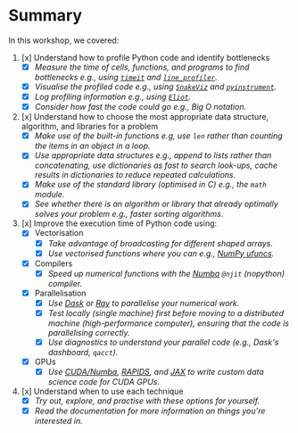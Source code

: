 # Summary

In this workshop, we covered:

1. [x] Understand how to profile Python code and identify bottlenecks
    - [x] _Measure the time of cells, functions, and programs to find bottlenecks e.g., using [`timeit`](https://ipython.readthedocs.io/en/stable/interactive/magics.html#magic-timeit) and [`line_profiler`](https://github.com/pyutils/line_profiler)._
    - [x] _Visualise the profiled code e.g., using [`SnakeViz`](https://jiffyclub.github.io/snakeviz/) and [`pyinstrument`](https://github.com/joerick/pyinstrument/)._
    - [x] _Log profiling information e.g., using [`Eliot`](https://eliot.readthedocs.io/en/stable/index.html)._
    - [x] _Consider how fast the code could go e.g., Big O notation._
2. [x] Understand how to choose the most appropriate data structure, algorithm, and libraries for a problem
    - [x] _Make use of the built-in functions e.g, use `len` rather than counting the items in an object in a loop._
    - [x] _Use appropriate data structures e.g., append to lists rather than concatenating, use dictionaries as fast to search look-ups, cache results in dictionaries to reduce repeated calculations._
    - [x] _Make use of the standard library (optimised in C) e.g., the `math` module._
    - [x] _See whether there is an algorithm or library that already optimally solves your problem e.g., faster sorting algorithms_.
3. [x] Improve the execution time of Python code using:  
    - [x] Vectorisation
        - [x] _Take advantage of broadcasting for different shaped arrays._
        - [x] _Use vectorised functions where you can e.g., [NumPy ufuncs](https://numpy.org/doc/stable/reference/ufuncs.html)._
    - [x] Compilers
        - [x] _Speed up numerical functions with the [Numba](http://numba.pydata.org/) `@njit` (nopython) compiler._
    - [x] Parallelisation
        - [x] _Use [Dask](https://docs.dask.org/en/latest/) or [Ray](https://www.ray.io/) to parallelise your numerical work._
        - [x] _Test locally (single machine) first before moving to a distributed machine (high-performance computer), ensuring that the code is parallelising correctly._
        - [x] _Use diagnostics to understand your parallel code (e.g., Dask's dashboard, `qacct`)._
    - [x] GPUs  
        - [x] _Use [CUDA/Numba](https://developer.nvidia.com/how-to-cuda-python), [RAPIDS](https://developer.nvidia.com/rapids), and [JAX](https://jax.readthedocs.io/en/latest/index.html) to write custom data science code for CUDA GPUs._
4. [x] Understand when to use each technique
    - [x] _Try out, explore, and practise with these options for yourself._
    - [x] _Read the documentation for more information on things you're interested in._